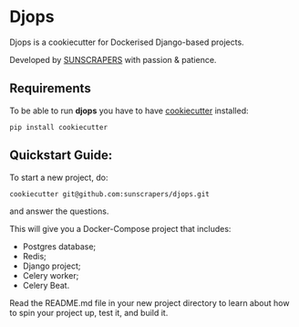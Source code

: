 # Djops

Djops is a cookiecutter for Dockerised Django-based projects.

Developed by [SUNSCRAPERS](https://sunscrapers.com/ "SUNSCRAPERS") with 
passion & patience.

## Requirements

To be able to run **djops** you have to have 
[cookiecutter](https://github.com/cookiecutter/cookiecutter) installed:

    pip install cookiecutter

## Quickstart Guide:

To start a new project, do:

    cookiecutter git@github.com:sunscrapers/djops.git

and answer the questions.

This will give you a Docker-Compose project that includes:

* Postgres database;
* Redis;
* Django project;
* Celery worker;
* Celery Beat.

Read the README.md file in your new project directory to learn about how to 
spin your project up, test it, and build it.
